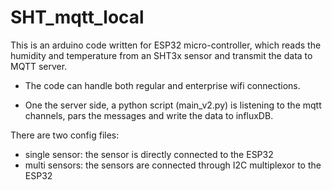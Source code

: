 # SHT_mqtt_local

This is an arduino code written for ESP32 micro-controller, which reads the humidity and temperature from an SHT3x sensor and transmit the data to MQTT server.

- The code can handle both regular and enterprise wifi connections.

- One the server side, a python script (main_v2.py) is listening to the mqtt channels, pars the messages and write the data to influxDB.

There are two config files:
- single sensor: the sensor is directly connected to the ESP32
- multi sensors: the sensors are connected through I2C multiplexor to the ESP32
